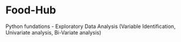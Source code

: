 # Food-Hub
Python fundations - Exploratory Data Analysis (Variable Identification, Univariate analysis, Bi-Variate analysis)

